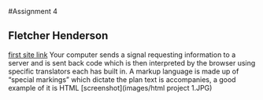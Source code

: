 #Assignment 4
## Fletcher Henderson
[first site link](https://fletcherah-school.github.io/MART341-WebDesign/)
Your computer sends a signal requesting information to a server and is sent back code which is then interpreted by the browser using specific translators each has built in.
A markup language is made up of  “special markings” which dictate the plan text is accompanies, a good example of it is HTML
[screenshot](images/html project 1.JPG)

